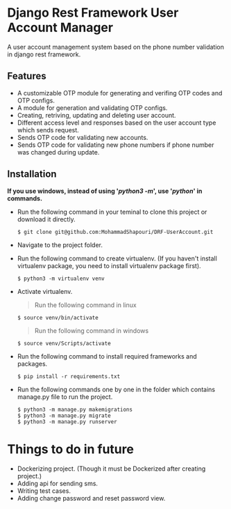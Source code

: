 
# Django Rest Framework User Account Manager

A user account management system based on the phone number validation in django rest framework.


## Features
* A customizable OTP module for generating and verifing OTP codes and OTP configs.
* A module for generation and validating OTP configs.
* Creating, retriving, updating and deleting user account.
* Different access level and responses based on the user account type which sends request.
* Sends OTP code for validating new accounts.
* Sends OTP code for validating new phone numbers if phone number was changed during update.



## Installation
__If you use windows, instead of using '_python3 -m_', use '_python_' in commands.__
* Run the following command in your teminal to clone this project or download it directly.
    ```
    $ git clone git@github.com:MohammadShapouri/DRF-UserAccount.git
    ```

* Navigate to the project folder.

* Run the following command to create virtualenv. (If you haven't install virtualenv package, you need to install virtualenv package first).
    ```
    $ python3 -m virtualenv venv
    ```


* Activate virtualenv.
    > Run the following command in linux
    ```
    $ source venv/bin/activate
    ```
    > Run the following command in windows
    ```
    $ source venv/Scripts/activate
    ```


* Run the following command to install required frameworks and packages.
    ```
    $ pip install -r requirements.txt
    ```

* Run the following commands one by one in the folder which contains manage.py file to run the project.
    ```
    $ python3 -m manage.py makemigrations
    $ python3 -m manage.py migrate
    $ python3 -m manage.py runserver
    ```


# Things to do in future
* Dockerizing project. (Though it must be Dockerized after creating project.)
* Adding api for sending sms.
* Writing test cases.
* Adding change password and reset password view. 

